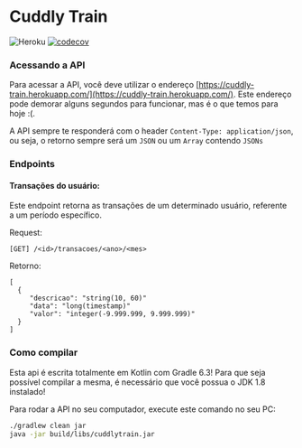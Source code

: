 # Cuddly Train

![Heroku](https://heroku-badge.herokuapp.com/?app=cuddly-train)
[![codecov](https://codecov.io/gh/arieldossantos/cuddly-train/branch/main/graph/badge.svg)](https://codecov.io/gh/arieldossantos/cuddly-train)
### Acessando a API

Para acessar a API, você deve utilizar o endereço [https://cuddly-train.herokuapp.com/](https://cuddly-train.herokuapp.com/). Este endereço pode demorar alguns segundos para funcionar, mas é o que temos para hoje :(.

A API sempre te responderá com o header ```Content-Type: application/json```, ou seja, o retorno sempre será um ```JSON``` ou um ```Array``` contendo ```JSONs```

### Endpoints

#### Transações do usuário:

Este endpoint retorna as transações de um determinado usuário, referente a um período específico.

Request:
```
[GET] /<id>/transacoes/<ano>/<mes>
```

Retorno:
```
[
  {
     "descricao": "string(10, 60)"
     "data": "long(timestamp)"
     "valor": "integer(-9.999.999, 9.999.999)"
  }  
]
```

### Como compilar

Esta api é escrita totalmente em Kotlin com Gradle 6.3! Para que seja possível compilar a mesma, é necessário que você possua o JDK 1.8 instalado! 

Para rodar a API no seu computador, execute este comando no seu PC:

```sh
./gradlew clean jar
java -jar build/libs/cuddlytrain.jar
```

